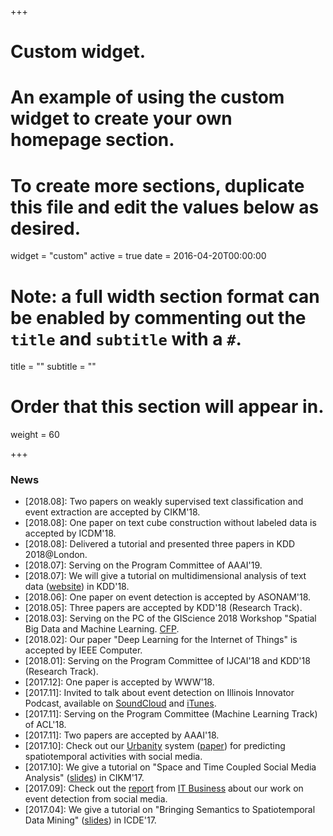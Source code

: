 +++
# Custom widget.
# An example of using the custom widget to create your own homepage section.
# To create more sections, duplicate this file and edit the values below as desired.
widget = "custom"
active = true
date = 2016-04-20T00:00:00

# Note: a full width section format can be enabled by commenting out the `title` and `subtitle` with a `#`.
title = ""
subtitle = ""

# Order that this section will appear in.
weight = 60

+++

### News

* [2018.08]: Two papers on weakly supervised text classification and event extraction are accepted by CIKM'18.
* [2018.08]: One paper on text cube construction without labeled data is accepted by ICDM'18.
* [2018.08]: Delivered a tutorial and presented three papers in KDD 2018@London.
* [2018.07]: Serving on the Program Committee of AAAI'19.
* [2018.07]: We will give a tutorial on multidimensional analysis of text data ([website](https://shangjingbo1226.github.io/2018-04-21-kdd-tutorial/)) in KDD'18.
* [2018.06]: One paper on event detection is accepted by ASONAM'18.
* [2018.05]: Three papers are accepted by KDD'18 (Research Track).
* [2018.03]: Serving on the PC of the GIScience 2018 Workshop "Spatial Big Data and Machine Learning. [CFP](http://spatialbigdata.ethz.ch/).
* [2018.02]: Our paper "Deep Learning for the Internet of Things" is accepted by IEEE Computer.
* [2018.01]: Serving on the Program Committee of IJCAI'18 and KDD'18 (Research Track).
* [2017.12]: One paper is accepted by WWW'18.
* [2017.11]: Invited to talk about event detection on Illinois Innovator Podcast, available on [SoundCloud](https://engineering.illinois.edu/news/article/23905) and [iTunes](https://itunes.apple.com/us/podcast/engineering-at-illinois/id1237376461?mt=2).
* [2017.11]: Serving on the Program Committee (Machine Learning Track) of ACL'18.
* [2017.11]: Two papers are accepted by AAAI'18.
* [2017.10]: Check out our [Urbanity](http://urbanity-frontend.herokuapp.com/) system ([paper](/papers/cikm17c.pdf)) for predicting spatiotemporal activities with social media.
* [2017.10]: We give a tutorial on "Space and Time Coupled Social Media Analysis" ([slides](/slides/slides-cikm17.pdf)) in CIKM'17. 
* [2017.09]: Check out the [report](http://www.itbusiness.ca/news/tweet-analysis-could-pinpoint-where-to-send-emergency-help-in-disasters-like-harvey/94590) from [IT Business](http://www.itbusiness.ca/about-us) about our work on event detection from social media.
* [2017.04]: We give a tutorial on "Bringing Semantics to Spatiotemporal Data Mining" ([slides](/slides/slides-icde17.pdf)) in ICDE'17.
